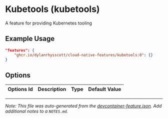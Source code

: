 
# Kubetools (kubetools)

A feature for providing Kubernetes tooling

## Example Usage

```json
"features": {
    "ghcr.io/dylanrhysscott/cloud-native-features/kubetools:0": {}
}
```

## Options

| Options Id | Description | Type | Default Value |
|-----|-----|-----|-----|




---

_Note: This file was auto-generated from the [devcontainer-feature.json](https://github.com/dylanrhysscott/cloud-native-features/blob/main/src/kubetools/devcontainer-feature.json).  Add additional notes to a `NOTES.md`._
